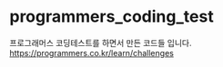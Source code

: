 # programmers_coding_test

프로그래머스 코딩테스트를 하면서 만든 코드들 입니다.
https://programmers.co.kr/learn/challenges
